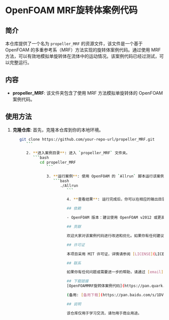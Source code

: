 # OpenFOAM MRF旋转体案例代码

## 简介

本仓库提供了一个名为 `propeller_MRF` 的资源文件，该文件是一个基于 OpenFOAM 的多重参考系（MRF）方法实现的旋转体案例代码。通过使用 MRF 方法，可以有效地模拟单旋转体在流体中的运动情况。该案例代码已经过测试，可以完整运行。

## 内容

- **propeller_MRF**: 该文件夹包含了使用 MRF 方法模拟单旋转体的 OpenFOAM 案例代码。

## 使用方法

1. **克隆仓库**: 首先，克隆本仓库到你的本地环境。
   ```bash
      git clone https://github.com/your-repo-url/propeller_MRF.git
         ```

         2. **进入案例目录**: 进入 `propeller_MRF` 文件夹。
            ```bash
               cd propeller_MRF
                  ```

                  3. **运行案例**: 使用 OpenFOAM 的 `Allrun` 脚本运行该案例。
                     ```bash
                        ./Allrun
                           ```

                           4. **查看结果**: 运行完成后，你可以在相应的输出目录中查看模拟结果。

                           ## 依赖

                           - OpenFOAM 版本：建议使用 OpenFOAM v2012 或更高版本。

                           ## 贡献

                           欢迎大家对该案例代码进行改进和优化。如果你有任何建议或发现了问题，请提交 Issue 或 Pull Request。

                           ## 许可证

                           本项目采用 MIT 许可证，详情请参阅 [LICENSE](LICENSE) 文件。

                           ## 联系

                           如果你有任何问题或需要进一步的帮助，请通过 [email](mailto:your-email@example.com) 联系我。

                           ## 下载链接
                           [OpenFOAMMRF旋转体案例代码](https://pan.quark.cn/s/b856473cbe2b) 

                           (备用: [备用下载](https://pan.baidu.com/s/1DVHyUGNWH17KQAyQIU9DzA?pwd=1234))

                           ## 说明

                           该仓库仅用于学习交流，请勿用于商业用途。
